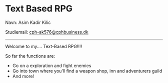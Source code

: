 # Text Based RPG

Navn: Asim Kadir Kilic

Studiemail: cph-ak576@cphbusiness.dk

--------------------------------------------------------

Welcome to my.... Text-Based RPG!!!! 

So far the functions are:

- Go on a exploration and fight enemies
- Go into town where you'll find a weapon shop, inn and adventurers guild
- And more!
  
